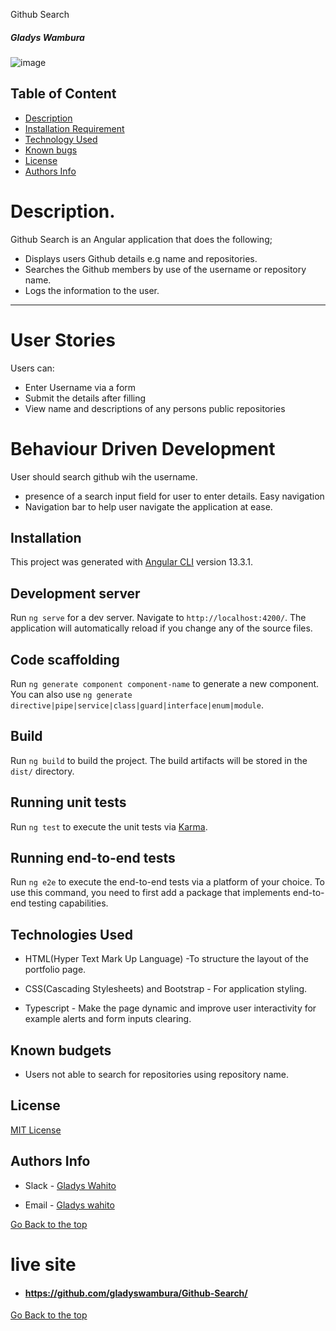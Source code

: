 Github Search

##### Gladys Wambura

![image](https://user-images.githubusercontent.com/97955649/163875642-5be07f5f-2a85-4aa4-b2df-b144d62256d9.png)
## Table of Content

- [Description](#description)
- [Installation Requirement](#installation)
- [Technology Used](#technologies-used)
- [Known bugs](#known-bugs)
- [License](#license)
- [Authors Info](#authors-info)

# Description.

Github Search is an Angular application that does the following;

- Displays users Github details e.g name and repositories.
- Searches the Github members by use of the username or repository name.
- Logs the information to the user.

<hr>

# User Stories

Users can:

- Enter Username via a form
- Submit the details after filling
- View name and descriptions of any persons public repositories

# Behaviour Driven Development

User should search github wih the username.

- presence of a search input field for user to enter details.
  Easy navigation
- Navigation bar to help user navigate the application at ease.

## Installation

This project was generated with [Angular CLI](https://github.com/angular/angular-cli) version 13.3.1.

## Development server

Run `ng serve` for a dev server. Navigate to `http://localhost:4200/`. The application will automatically reload if you change any of the source files.

## Code scaffolding

Run `ng generate component component-name` to generate a new component. You can also use `ng generate directive|pipe|service|class|guard|interface|enum|module`.

## Build

Run `ng build` to build the project. The build artifacts will be stored in the `dist/` directory.

## Running unit tests

Run `ng test` to execute the unit tests via [Karma](https://karma-runner.github.io).

## Running end-to-end tests

Run `ng e2e` to execute the end-to-end tests via a platform of your choice. To use this command, you need to first add a package that implements end-to-end testing capabilities.

## Technologies Used

- HTML(Hyper Text Mark Up Language) -To structure the layout of the portfolio page.

- CSS(Cascading Stylesheets) and Bootstrap - For application  styling.

- Typescript - Make the page dynamic and improve user interactivity for example alerts and form inputs clearing.

## Known budgets

- Users not able to search for repositories using repository name.

## License

[MIT License](LICENSE)

## Authors Info

- Slack - [Gladys Wahito]()

- Email - [Gladys wahito](https://gmail.com)

[Go Back to the top](#githubsearch)

# live site

- #### https://github.com/gladyswambura/Github-Search/

[Go Back to the top](#githubsearch)
